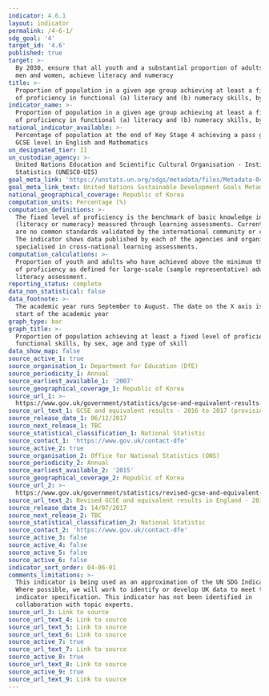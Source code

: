 ```yaml
---
indicator: 4.6.1
layout: indicator
permalink: /4-6-1/
sdg_goal: '4'
target_id: '4.6'
published: true
target: >-
  By 2030, ensure that all youth and a substantial proportion of adults, both
  men and women, achieve literacy and numeracy
title: >-
  Proportion of population in a given age group achieving at least a fixed level
  of proficiency in functional (a) literacy and (b) numeracy skills, by sex
indicator_name: >-
  Proportion of population in a given age group achieving at least a fixed level
  of proficiency in functional (a) literacy and (b) numeracy skills, by sex
national_indicator_available: >-
  Percentage of population at the end of Key Stage 4 achieving a pass grade at
  GCSE level in English and Mathematics
un_designated_tier: II
un_custodian_agency: >-
  United Nations Education and Scientific Cultural Organisation - Institute of
  Statistics (UNESCO-UIS)
goal_meta_link: 'https://unstats.un.org/sdgs/metadata/files/Metadata-04-06-01.pdf'
goal_meta_link_text: United Nations Sustainable Development Goals Metadata (PDF 57.8 KB)
national_geographical_coverage: Republic of Korea
computation_units: Percentage (%)
computation_definitions: >-
  The fixed level of proficiency is the benchmark of basic knowledge in a domain
  (literacy or numeracy) measured through learning assessments. Currently, there
  are no common standards validated by the international community or countries.
  The indicator shows data published by each of the agencies and organizations
  specialised in cross-national learning assessments.
computation_calculations: >-
  Proportion of youth and adults who have achieved above the minimum threshold
  of proficiency as defined for large-scale (sample representative) adult
  literacy assessment.
reporting_status: complete
data_non_statistical: false
data_footnote: >-
  The academic year runs September to August. The date on the X axis is the
  start of the academic year
graph_type: bar
graph_title: >-
  Proportion of population achieving at least a fixed level of proficiency in
  functional skills, by sex, age and type of skill
data_show_map: false
source_active_1: true
source_organisation_1: Department for Education (DfE)
source_periodicity_1: Annual
source_earliest_available_1: '2007'
source_geographical_coverage_1: Republic of Korea
source_url_1: >-
  https://www.gov.uk/government/statistics/gcse-and-equivalent-results-2016-to-2017-provisional
source_url_text_1: GCSE and equivalent results - 2016 to 2017 (provisional)
source_release_date_1: 06/12/2017
source_next_release_1: TBC
source_statistical_classification_1: National Statistic
source_contact_1: 'https://www.gov.uk/contact-dfe'
source_active_2: true
source_organisation_2: Office for National Statistics (ONS)
source_periodicity_2: Annual
source_earliest_available_2: '2015'
source_geographical_coverage_2: Republic of Korea
source_url_2: >-
  https://www.gov.uk/government/statistics/revised-gcse-and-equivalent-results-in-england-2015-to-2016
source_url_text_2: Revised GCSE and equivalent results in England - 2015 to 2016
source_release_date_2: 14/07/2017
source_next_release_2: TBC
source_statistical_classification_2: National Statistic
source_contact_2: 'https://www.gov.uk/contact-dfe'
source_active_3: false
source_active_4: false
source_active_5: false
source_active_6: false
indicator_sort_order: 04-06-01
comments_limitations: >-
  This indicator is being used as an approximation of the UN SDG Indicator.
  Where possible, we will work to identify or develop UK data to meet the global
  indicator specification. This indicator has not been identified in
  collaboration with topic experts.
source_url_3: Link to source
source_url_text_4: Link to source
source_url_text_5: Link to source
source_url_text_6: Link to source
source_active_7: true
source_url_text_7: Link to source
source_active_8: true
source_url_text_8: Link to source
source_active_9: true
source_url_text_9: Link to source
---
```

